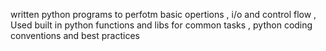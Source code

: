 written python programs to perfotm basic opertions , i/o and control flow , Used built in python functions and libs for common tasks , python coding conventions and best practices
